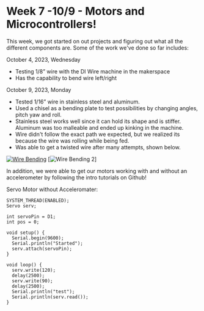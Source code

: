 # Week 7 -10/9 - Motors and Microcontrollers! #

This week, we got started on out projects and figuring out what all the different components are. 
Some of the work we've done so far includes:

October 4, 2023, Wednesday
- Testing 1/8” wire with the DI Wire machine in the makerspace 
- Has the capability to bend wire left/right

October 9, 2023, Monday
- Tested 1/16”  wire in stainless steel and aluminum.
- Used a chisel as a bending plate to test possibilities by changing angles, pitch yaw and roll.
- Stainless steel works well since it can hold its shape and is stiffer. Aluminum was too malleable and ended up kinking in the machine.
- Wire didn't follow the exact path we expected, but we realized its because the wire was rolling while being fed.
- Was able to get a twisted wire after many attempts, shown below.

[![Wire Bending](Images/Wire_Test_1.png)](https://vimeo.com/873771388?share=copy)
[![Wire Bending 2](Images/Wire_Test_2.png)]

In addition, we were able to get our motors working with and without an accelerometer by following the intro tutorials on Github!

Servo Motor without Acceleromater: 

```
SYSTEM_THREAD(ENABLED);
Servo serv;

int servoPin = D1;
int pos = 0;

void setup() {
  Serial.begin(9600);
  Serial.println("Started");
  serv.attach(servoPin);
}

void loop() {
  serv.write(120);
  delay(2500);
  serv.write(90);
  delay(2500);
  Serial.println("test");
  Serial.println(serv.read());
}
```

